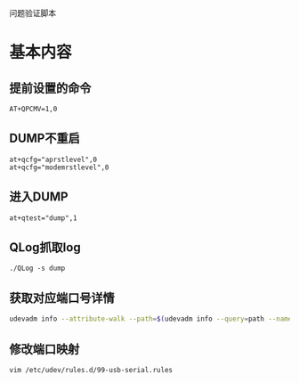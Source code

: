 问题验证脚本

# 基本内容

## 提前设置的命令
```text
AT+QPCMV=1,0
```

## DUMP不重启

```text
at+qcfg="aprstlevel",0
at+qcfg="modemrstlevel",0
```

## 进入DUMP

```text
at+qtest="dump",1
```

## QLog抓取log

```text
./QLog -s dump
```

## 获取对应端口号详情
```bash
udevadm info --attribute-walk --path=$(udevadm info --query=path --name=/dev/ttyUSB3) | grep ATTRS{bInterfaceNumber}
```

## 修改端口映射
```text
vim /etc/udev/rules.d/99-usb-serial.rules
```